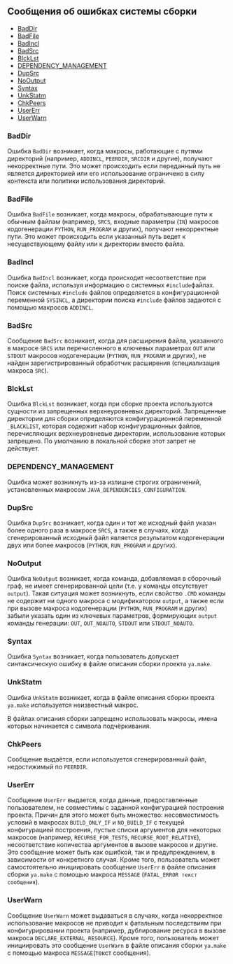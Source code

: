## Сообщения об ошибках системы сборки

- [BadDir](#baddir)
- [BadFile](#badfile)
- [BadIncl](#badincl)
- [BadSrc](#badsrc)
- [BlckLst](#blcklst)
- [DEPENDENCY_MANAGEMENT](#dependency_management)
- [DupSrc](#dupsrc)
- [NoOutput](#nooutput)
- [Syntax](#syntax)
- [UnkStatm](#unkstatm)
- [ChkPeers](#chkpeers)
- [UserErr](#usererr)
- [UserWarn](#userwarn)

### BadDir

Ошибка `BadDir` возникает, когда макросы, работающие с путями директорий (например, `ADDINCL`, `PEERDIR`, `SRCDIR` и другие), получают некорректные пути. Это может происходить если переданный путь не является директорией или его использование ограничено в силу контекста или политики использования директорий.

### BadFile

Ошибка `BadFile` возникает, когда макросы, обрабатывающие пути к обычным файлам (например, `SRCS`, входные параметры (`IN`) макросов кодогенерации `PYTHON`, `RUN_PROGRAM` и других), получают некорректные пути. Это может происходить если указанный путь ведет к несуществующему файлу или к директории вместо файла.

### BadIncl

Ошибка `BadIncl` возникает, когда происходит несоответствие при поиске файла, используя информацию о системных `#include`файлах. Поиск системных `#include` файлов определяется в конфигурационной переменной `SYSINCL`, а директории поиска `#include` файлов задаются с помощью макросов `ADDINCL`.

### BadSrc

Сообщение `BadSrc` возникает, когда для расширения файла, указанного в макросе `SRCS` или перечисленного в ключевых параметрах `OUT` или `STDOUT` макросов кодогенерации (`PYTHON`, `RUN_PROGRAM` и других), не найден зарегистрированный обработчик расширения (специализация макроса `SRC`).

### BlckLst

Ошибка `BlckLst` возникает, когда при сборке проекта используются сущности из запрещенных верхнеуровневых директорий. Запрещенные директории для сборки определяются конфигурационной переменной `_BLACKLIST`, которая содержит набор конфигурационных файлов, перечисляющих верхнеуровневые директории, использование которых запрещено. По умолчанию в локальной сборке этот запрет не действует.

### DEPENDENCY_MANAGEMENT

Ошибка может возникнуть из-за излишне строгих ограничений, установленных макросом `JAVA_DEPENDENCIES_CONFIGURATION`.

### DupSrc

Ошибка `DupSrc` возникает, когда один и тот же исходный файл указан более одного раза в макросе `SRCS`, а также в случаях, когда сгенерированный исходный файл является результатом кодогенерации двух или более макросов (`PYTHON`, `RUN_PROGRAM` и других).

### NoOutput

Ошибка `NoOutput` возникает, когда команда, добавляемая в сборочный граф, не имеет сгенерированной цели (т.е. у команды отсутствует `output`). Такая ситуация может возникнуть, если свойство `.CMD` команды не содержит ни одного макроса с модификатором `output`, а также если при вызове макроса кодогенерации (`PYTHON`, `RUN_PROGRAM` и других) забыли указать один из ключевых параметров, формирующих `output` команды генерации: `OUT`, `OUT_NOAUTO`, `STDOUT` или `STDOUT_NOAUTO`.

### Syntax

Ошибка `Syntax` возникает, когда пользователь допускает синтаксическую ошибку в файле описания сборки проекта `ya.make`.

### UnkStatm

Ошибка `UnkStatm` возникает, когда в файле описания сборки проекта `ya.make` используется неизвестный макрос. 

В файлах описания сборки запрещено использовать макросы, имена которых начинается с символа подчёркивания.

### ChkPeers

Сообщение выдаётся, если используется сгенерированный файл, недостижимый по `PEERDIR`.

### UserErr

Сообщение `UserErr` выдается, когда данные, предоставленные пользователем, не совместимы с заданной конфигурацией построения проекта. Причин для этого может быть множество: несовместимость условий в макросах `BUILD_ONLY_IF` и `NO_BUILD_IF` с текущей конфигурацией построения, пустые списки аргументов для некоторых макросов (например, `RECURSE_FOR_TESTS`, `RECURSE_ROOT_RELATIVE`), несоответствие количества аргументов в вызове макросов и другие. Это сообщение может быть как ошибкой, так и предупреждением, в зависимости от конкретного случая. Кроме того, пользователь может самостоятельно инициировать сообщение `UserErr` в файле описания сборки `ya.make` с помощью макроса `MESSAGE` (`FATAL_ERROR текст сообщения`).

### UserWarn

Сообщение `UserWarn` может выдаваться в случаях, когда некорректное использование макросов не приводит к фатальным последствиям при конфигурировании проекта (например, дублирование ресурса в вызове макроса `DECLARE_EXTERNAL_RESOURCE`). Кроме того, пользователь может инициировать это сообщение `UserWarn` в файле описания сборки `ya.make` с помощью макроса `MESSAGE`(текст сообщения).
